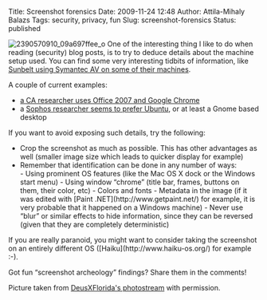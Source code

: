 Title: Screenshot forensics
Date: 2009-11-24 12:48
Author: Attila-Mihaly Balazs
Tags: security, privacy, fun
Slug: screenshot-forensics
Status: published

![2390570910\_09a697ffee\_o](http://lh4.ggpht.com/_hrvCBhtWhJ4/Swu6EThb0wI/AAAAAAAACC4/2uFGOxI_L0I/2390570910_09a697ffee_o%5B2%5D.jpg?imgmax=800 "2390570910_09a697ffee_o")
One of the interesting thing I like to do when reading (security) blog
posts, is to try to deduce details about the machine setup used. You can
find some very interesting tidbits of information, like [Sunbelt using
Symantec AV on some of their
machines](http://hype-free.blogspot.com/2008/01/sunbelt-is-using-symantec-in-house.html).

A couple of current examples:

-   [a CA researcher uses Office 2007 and Google
    Chrome](http://community.ca.com/blogs/securityadvisor/archive/2009/11/22/spam-spam-beware-of-latest-spam-attacks.aspx)
-   a [Sophos researcher seems to prefer
    Ubuntu](http://www.sophos.com/blogs/sophoslabs/?p=7548), or at least
    a Gnome based desktop

If you want to avoid exposing such details, try the following:

<ul>
<li>
Crop the screenshot as much as possible. This has other advantages as
well (smaller image size which leads to quicker display for example)

</li>
<li>
Remember that identification can be done in any number of ways:

</li>
-   Using prominent OS features (like the Mac OS X dock or the Windows
    start menu)
-   Using window “chrome” (title bar, frames, buttons on them, their
    color, etc)
-   Colors and fonts
-   Metadata in the image (if it was edited with [Paint
    .NET](http://www.getpaint.net/) for example, it is very probable
    that it happened on a Windows machine)
-   Never use “blur” or similar effects to hide information, since they
    can be reversed (given that they are completely deterministic)

</ul>
If you are really paranoid, you might want to consider taking the
screenshot on an entirely different OS
([Haiku](http://www.haiku-os.org/) for example :-).

Got fun “screenshot archeology” findings? Share them in the comments!

Picture taken from [DeusXFlorida's
photostream](http://www.flickr.com/photos/8363028@N08/) with permission.
